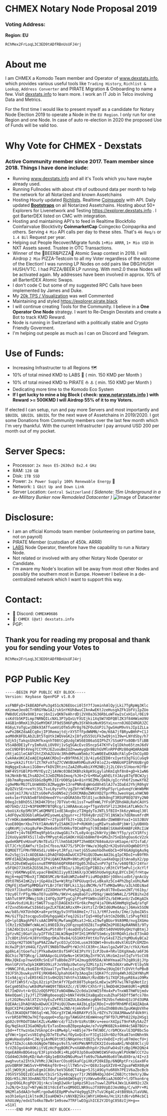# CHMEX Notary Node Proposal 2019


### Voting Address: 
**Region: EU**
```
RChMex2FrLoqL3C3ED9tADfRBnUsUFJ4rj
```

# About me 
I am CHMEX a Komodo Team member and Operator of <a href="https://dexstats.info" target="_blank">www.dexstats.info</a>, which provides various useful tools like `Trading History`, `Richlist & Lookup`, `Address Converter` and PIRATE Migration & Onboarding to name a few. Visit <a href="https://dexstats.info" target="_blank">dexstats.info</a> to learn more.
I work an IT Job in Telco involving Data and Metrics.

For the first time I would like to present myself as a candidate for Notary Node Election 2019 to operate a Node in the `EU Region`. I only run for one Region and one Node. In case of auto re-election in 2020 the proposed Use of Funds will be valid too.

# Why Vote for CHMEX - Dexstats

### Active Community member since 2017. Team member since 2018. Things I have done include: ###
* Running <a href="https://dexstats.info" target="_blank">www.dexstats.info</a> and all it's Tools which you have maybe already used.<br>
* Running Fullnodes with about `4TB` of outbound data per month to help the network for all Notarized and known Assetchains<br>
* Hosting Hourly updated <a href="https://dexstats.info/richlist.php" target="_blank">Richlists</a>. Realtime <a href="https://explorer.dexstats.info"  target="_blank">Coinsupply</a> with API. Daily updated **<a href="https://dexstats.info/bootstrap.php"  target="_blank">Bootstraps</a>** on all Notarized Assetchains. Hosting about 50+ Explorers for Livenetwork and Testing https://explorer.dexstats.info . I got BarterDEX listed on CMC with integration.
* Hosting and maintaining API's to feed in Realtime Blockfolio Coinfairvalue Blocktivity **CoinmarketCap** Coingecko Coinpaprika and others. Serving `4 Mio` API calls per day to these sites. That's `46 Req/s` or `1.4 Bil` Request per year.<br>
* Helping out People Recover/Migrate funds `1+Mio ARRR`, `1+ Mio USD` in NXT Assets saved. Trustee in OTC Transactions.
* Winner of the :beer:BEER&PIZZA:pizza: Atomic Swap contest in 2018. I will Airdrop `2 Mio` PIZZA-Testcoin to all my Voter regardless of the outcome of the Election! I was running LP Nodes on odd pairs like DBG/HUSH HUSH/VTC. I had PIZZA/BEER LP running. With mm2.0 these Nodes will be activated again. My addresses have been involved in approx. 10% of all BartertDEX Atomic Swaps.
* I don't code C but some of my suggested RPC Calls have been implemented by James and Duke.
* My <a href="https://dexstats.info/scale/index.html"  target="_blank">20k TPS / Visualization</a> was well Commented
* Maintaining and styled <a href="https://explorer.pirate.black"  target="_blank">https://explorer.pirate.black</a>
* I will continue creating Tools for the Community. I believe in a **One Operator One Node** strategy. I want to Re-Desgin Dexstats and create a Bot to track KMD Reward.
* Node is running in Switzerland with a politically stable and Crypto Friendly Goverment. 
* I'm helping out people as much as I can on Discord and Telegram.

# Use of Funds:

* Increasing Infrastructer to all Regions :world_map:
* 10% of total mined KMD to LABS :microscope: ( min. 150 KMD per Month )
* 10% of total mined KMD to PIRATE :sailboat:	:anchor:	( min. 150 KMD per Month )
* Dedicating more time to the Komodo Eco System
* **If I get lucky to mine a big Block ( check: <a href="https://notarystats.info"  target="_blank">www.notarystats.info</a> ) with Reward >= 500KMD I will Airdrop 55% of it to my Voters.**

If elected I can setup, run and pay more Servers and most importantly and `$BUIDL $BUIDL $BUIDL` for the next wave of Assetchains in 2019/2020.
I got some Donations from Community members over the last few month which I'm very thankful. With the current Infrastructer I pay arround USD 200 per month out of my pocket.

# Server Specs:
* Processor: `2x Xeon E5-2630v3 8x2.4 GHz`
* RAM: `128 GB`
* Disk: `1TB SSD`
* Power: `2x Power Supply 100% Renewable Energy` :green_heart:
* Network: `1 Gbit Up and Down Link`
* Server Location: `Central Switzerland` _( Sidenote: 15m Underground in a ex-Military Bunker now Remodeled Datacenter )_
![Image of Datacenter](https://dexstats.info/upload/bunker-dc.png)

# Disclosure:
* I am an official Komodo team member (volunteering on partime base, not on payroll)
* PIRATE Member (custodian of 450k. ARRR)
* <a href="http://kmd.explorer.dexstats.info/address/RF4HiVeuYpaznRPs7fkRAKKYqT5tuxQQTL" target="_blank">LABS</a> Node Operator, therefore have the capability to run a Notary Node.
* Not related or involved with any other Notary Node Operator or Candidate.
* I'm aware my Node's location will be away from most other Nodes and possibly the southern most in Europe. However I believe in a de-centralized network which I want to support this way.

# Contact:
* :iphone: Discord: `CHMEX#0686`
* :e-mail:: `CHMEX (@at) dexstats.info`
* PGP: 
## Thank you for reading my proposal and thank you for sending your Votes to
```
RChMex2FrLoqL3C3ED9tADfRBnUsUFJ4rj
```

# PGP Public Key
```
-----BEGIN PGP PUBLIC KEY BLOCK-----
Version: Keybase OpenPGP v1.0.0

xsFNBFyD+IkBEADFePu3g451cNJ6EUoci0l5Y7fJominhAlQyjLki7TgRpWg3Klc
mXzmwe3eo8CTr8RGYNw1AJ/skSnYKUh8wuCIknAwEKtJzeHusgkZFk1bFViIpZUo
PW8dUCzG9x9XK1recj6nIivQKN7eAhrdDj2VX0a3G36RbLoWTew2sCxH1ol/0Ei9
ssKdtb5KPILmp7NRNQILcNXL3P7pQxU/FXUIjki1Xq5W7XDFQBlZK3f84HWimU9U
44GB1n9RmX13h2GeMYDKFJF9dS5H6FgMu3SYAhkoNvK9SYxLnxrn0J6DZ4RGRJZC
KG6yLYoTgLwjDBk93ATfuomViOTm5sMr8g76ZFOuSUPJi7gwSHoM9vVsJIp1ZLLa
vwPo2BKZdaAECq0xjIP3RemajtdjrXY5TfFpdWNMN/+Om/K6A7jfBRywBHhP+C1J
aoM0dK8FDLAb2LBt5TqUtk1WQVeGK2xI8fydS55UiFk3wQ9jn139w+LNYdSby/h7
Sdjk5jTakqsGhUHfkxqnhT08tCgOzdglWS6EO86aSQIPhZY/SSoKFYx8OBrSfiBB
V5sABdDE1yFryImRuULiOV0Vj1vSg5GAcEvcO5ncpS47KYFvIqlDkho65tzmJ6dV
ooCU9DFBt4Veg7CCYPUJEZuouBmIUZnwwmygQn9BzhGVMlnRPPdMz80qHQARAQAB
zRtjaG1leCA8Y2htZXhAZGV4c3RhdHMuaW5mbz7CwW0EEwEKABcFAlyD+IkCGy8D
CwkHAxUKCAIeAQIXgAAKCRDoI+vB9fRh6JCjD/4iy6dZED0rxIyetU3gTGiCuGq9
k3a+pkk2iftXrlZt7KFvXfqZ7CVWVBUmRhMGuXvKFAloZJs+NN6U4PI8PV6UBrgO
HqNggxEsAuxiIG0m+vfkDVZRtzniZaAZdRu4biXYM2NBjJj2LC6VcSlHoorHJfBr
bWF4VSYGBlPOrMVYEyzZj1AVWc03Bd3KBhzk8pK9igyluhKmIqhf8n8+gD+k1wN6
hkJNnkBrNLIhsAD2nC3JeDZRbbImoq/hJ6+ZrG+MXwCgAhELtVJAzp87qfBCWJyj
j8b7maRgsmeG5SbGzBgMhJIErUO0Sp1A+8inY9EZMk/DkDk/gIcrVh6f2smwXf8Z
cg9eMNrMUJTLUnW80Dc8ZRwggN+13rePNRnEqWnGd8h4SlAJ7xIDaEdJYhjR0hgV
8yQZVzSErnveYc3SLTsvL0yrvFh/zgZbYrWlMKeXIPz9hpFSyrLpdveqYcWnWbMH
uzeXjm17JN/o3ZtsG0ePu5oDN5e2j5dXCMABoZWKVXD2TprPRsJweoVqeLxhWCN0
oekv1erFUVA5eBfbhEHeedYYsroDGRA50xTDlO1jucBdk8ngT3R5UP8EQ78Yy2N0
D0eg2cbBhD5SJ3KD4K7Dtoj7DTVat+Ni1ssT+wdFmWL7YFsOPZDhdA8LRahCAUYS
mD7bkD/J22+N3P8KMM7BTQRcg/iJARAAxaLog+fTgaVbVSFl212K84iATLWkOc7x
vboUiXc6p5MV3PCaKQMNFE1xdE3AvgbczTIHgdyToJNTL5fBIO+3k6zyW4oql30l
L4dFOyw3EOGblaRGwGMIyowmLq3gynr+cJfOX4yBrzUZ7Xl1NSWJx7dERmvmfrdM
sTrHOKcAmW9mHmMEW07+rZfpi0ffbJt+1QLIUlCha4uBbrZbW0BhYoaI+1U3JBUV
VuoE80QmrXbu7YkYIAHvNVfyI5A0KIU+P+RUKHhjugMIwYsa0o8PjbWr1JyUBHXb
cqRKnMjjvXog8uFW+ZRm4x0nThXHkvTOCm8Png7c983mBAlSXAmhKHABFzKRcIiW
j64HT+j4vT6EMTmq9FpbSxzUwgG8i7x7Lo8y4cgs2kNrVyj8WcYf5y/yzCV1Rfsj
22XoUyaU9FX5illxDvfMPyqt4GzGAOKrXGEnb8Hmf0+GMxZn75nEbhgOas6cV2zk
qwdeKNPEvHUooPzNnTEuSz7llhm5b826PT2hm0DX7684oAzUroKSape/47IsfaE/
UlTJCrhjEAWfv/tIoInCfbso/KA77S/5PC0rYWw/e36g02rKJQs6VoXOqWbDSYt5
EQMOETTiFMnfRR4Sdi/o98+ytJRfyz/netjG55umohbdhe6bCb+OF6GAUgUgAu9q
Ku2s5gj1sIcAEQEAAcLDhAQYAQoADwUCXIP4iQUJDwmcAAIbLgIpCRDoI+vB9fRh
6MFdIAQZAQoABgUCXIP4iQAKCRAUM+8NtuMJgRj9EACua4XeDqpjEtAna8yX2/pp
M5iX20vEWEwpGssnu8TMP8bh6QPXR84YQg05JhDaZvnPV7gtTe/v60QfBJr24Yxr
u5FQHJ7JXdSkZG556JhLsXts0TB1u/iJ0ydJIpPIBD2x/zR3tCVf5mPuljcXcYlf
4VcjV6KMWvpEVLvpacFBmEN1Iiyy032A6X/p3CW8ShUdwVgLKqLBYCsIHjfrHtqw
Hqj6+mpQTMbxXjT3ND8SMCzNr8a0iWRZu4mFFiiuMOqkBOrjO8kniudbt/gnAcUy
d9tO7NS4ImK2yi+jGp4Ua15w+WjRtp7XPGUuqn5vLvBkaXz5Co4Ph2bglxUhLRwH
CMgFEjX5mPSpMMDGaYYLBrJfAtYBFLki1JpidNCMk/kfTxMKQw9Ro/a3LhODiNad
FDzXfJ1koFOo1NNHFzZZXOHVeYPuPUe5ZjApaELi1ey0s8lT0xEwao2NT/t61by/
t9zy0lTrPTg/MkoTO7uuOFMx/9KV+Lq4q0aGTivPD9q/jWeb5WN4LZ/5PEBihx2d
SAhTut9FPJMWujSUkjI4FQy3UPTygCglPtePFGW8nib8YZs/bEHKanU/ZvDKgAIk
+SGAv9sdiHLBir5WGT7sup3lDAGEm3xYGr6kcPmgY4ja7OHvA5HmMqVg5wQ/afqF
47Zxnd56nKwCSI66digeZLKTEACARzxXM+ikVtzlZrDKId6UMeOAqcjJ6Hxk5SON
ww/b85/HXTUnhQK+a8+yetKgy5v3YFbk8HeI+/7iL3/tMfJvedx/IHe/JyboZA5s
M4/GiTTp2tocqpu5sEHyhgqaAExfeqJ2G1sfIq5+HOgfsktCmZOdBLlzSPvgfKOI
pQ+lplQNaghP6fcsAACOMFNjMwfamgDRsatJ+bLxI9wfgBUor9VA9M0/nvg3XGHo
lCRzIz9ZbBWfcWALmCL09DIDJky2OFqzop03OZ8iTxqRWZm2POD2ApRARN03/9Ty
jSAZ4bCQsXisgY4wR2kuPStd0rfj4oaQVEy5Iwngnu0DtS40VHU99yQHzYqBtmjJ
2pYzvNIj0GaYib/pIFTVbZJALWJNqmI9fIH11MYNfSSm6cyI6YRQ4h1zbcE73nAO
17c8DtihVGrHJ8YnYDbgrDKa70x84/G51HXtFHttXoTVyS4sE7ZSzYgMOu6yBCa2
zJ2QqrH2TSO6TgaP9AZ2AwTycO3JyCO34Lusm393QWt+0nv8s40vXlKUIPcEMZDn
HcXw2PjbYzH4GLfZyVFC9N8bT0wdPtrWJchlC83R+cJAaslgaZw9F2e/cYkX/Ke6
qp8kL4jtGoefuJjPYka8wUmt8sfSHFCkE3PsYVjIcPJbvA+hRvlDXgXmwb/a6F36
BGChic7BTQRcg/iJARAApcGLUVQeNu+1KSKSNyZnY9CVLVKcGm2zotIqTvYScCV8
RNxJQkEvp7nwvOXRcSnEsFTuBb8eZFP142mugdU95DA/AhHYmaaGTh2q89i8jJYp
HonlGPzVtw3pk1KBRSO9izFJxV8dpz0wtony32Mitp3iY+M63d6Xra0wPrElby5N
r9NNCJFdLzke6I8r02UaalTyxTkmlo1xzCNzT0iDTbbhw19UqI6tTcDVVtfoPBxB
39JF5hJbuwkyuYFEjRKHB4GJphahUG47p3AoqImjSQK47fczUVq4WhJdG2AYNhyM
51x9AjqjslvER5tKUJtSv0H2QS74htFn33ANoY/RzdDBr5i7XQF26ypRE6aiO9Mx
P7JdfiWh5f/vZpLO2zipYZmtAfY7Epdt88T5ykqeSLmEwjw3PD7wiTN7qGNotIzj
GeCgm05Eho/wK8dMaFmWQ9tTBbkXZc//ElRRrCXhSrFjL9mDD4K2OmK6URl+qMOB
Ql7ImDVvtr4rEGJzOQ5PPECFoNO4BWwJ2c0da1khWI5fHx4xPvTnxW87hWFUjmdv
N4eOQamljIyJflZTSNRg0oeoqQ2+bNkT4V0kIXaBgaDzxubZhaF56Dff5Wfcs78n
izt2O2ReuYAlXTZsYdyEuZvFRS31WZUL8xDm6ezgN9e782VbsfeN4nQ3z3Fd3UMA
EQEAAcLDhAQYAQoADwUCXIP4iQUJDwmcAAIbLgIpCRDoI+vB9fRh6MFdIAQZAQoA
BgUCXIP4iQAKCRBl1cVryDWIJwJND/4jmkVbnFfjiyhSuIh0B8sNsIpuKWqbVXhe
fXu33K4OQkFT06Sql+WL7OGrg3YIWLHkBRAYPz53Lr0ZYs7VJ8A3MAww5F4Uk9Yi
vvrbR58fM03w7HIfquqqeO+o5p/gyTAWGGhtXEmW4negf9FfD7LMPh822Xp2HSg1
qG02c9YROdTOAmlKZLvKwNWrcd/f1Zs9rUzRstBKru+eeorX4IpiT9nFkRy5AzZf
Dq/NqSkoXI3GaONDy8/ExTasEmouBZ0pepAqAe/e7vVgMK6B2kx4HH4c5AB7BGtv
ibd++ftYwznGeJVGknpCd+s8Mw4pl/+m8Sje79+fHlN0C/crbMCKxvlE3QP8bc5o
qfVWc+1gxCvsV8IqhgJD7eTEuPwifOyGxQcExrF3IgS1Ghr6DzfOka87onONhn9k
ppWuHauUy68+CJW/giAnMG9ttKSjNHqeVectQQ2S/9zvVeDdI+z9ju07mUecfU+j
QFe73ZmJccA8c6GNgOeTB0xps9st5/eKVPWsNMfUIKX2IdsebaAH1/NhQE0ClcjU
tcVZ0JgxU4n0OKiitVEzHcPqgBORCPvnXANhdhhpXr29uUFwO4sEtzBp1MH2QNz4
UqeEA8HxBDG4sq/E3FipVxbdKi+RLpQFOJp58ueDUWO1WSFeUuyWlPUkNWlCCY2u
CGd4mOJk06yKD/4whrQAy1eBXXeDNGuMswtfo69u7bAwHd6o6VlWu8X0ra/4I+z3
awghvuta2IhtkJVhMcJJWJkerCOso0SkaFCpiXKzP20kEDp/6NQRptFrxiGax0Fe
pUvOBR9F3WG5vV+RPH6kqf0r0+ojllTW5rv2+rQE0zIopGXIV8+KZguaFWDX08yW
a3ljWO9jKja85uEgm1C8On/keV3G6dCT44qp+5JSjA9GyYu6R8h7PE1V6aZbcBcb
J9SVSYSOQIzECak6m/CbiSrS3y48cqyyr71rJN5BN4DgJdd+CZ6BJtct0eV/yJBw
DQGrK5iJNt3OnANG7D1T4uFjAeb6QWOkqVjYzXWvw0nRKiaAJ6OOf+l/DTkon6rq
JsgnD9GLRcgPQYJQjrAcslmqD2wUkr1pHpzSR1us7swwlZUPk4JWx1LK4H92cJZk
Ju2N/Q+3zp7+N7yWo3E1YdcE4TxxQM9OILNR9suJfX89VpDJJmsN0g/C/wXPr+Mi
9N2Mla5dAA3rhoMlrgoOw6SE8pMPvhwY4q9gg5ZFsTuVJKg4Cz4tB89bkJlaVUNL
xo3h1eGyn1ikltedKJIoaHDW3+/sNVXB2SkxjWhYiHOm4o/Hc1Xitd6rvbM4cbC1
khUUzWy/edxGTo4ko7Bw9r1m9sew7TRFlwD3gihICE2YJDtgC058zIjH+g==
=S1Xl
-----END PGP PUBLIC KEY BLOCK-----
```
